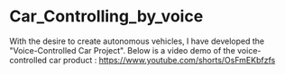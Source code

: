 # Car_Controlling_by_voice

With the desire to create autonomous vehicles, I have developed the "Voice-Controlled Car Project".
Below is a video demo of the voice-controlled car product : https://www.youtube.com/shorts/OsFmEKbfzfs
